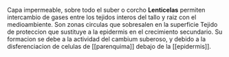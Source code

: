 Capa impermeable, sobre todo el suber o corcho
**Lenticelas**
permiten intercambio de gases entre los tejidos interos del tallo y raiz con el medioambiente.
Son zonas circulas que sobresalen en la superficie
Tejido de proteccion que sustituye a la epidermis en el crecimiento secundario.
Su formacion se debe a la actividad del cambium suberoso, y debido a la disferenciacion de celulas de [[parenquima]] debajo de la [[epidermis]].